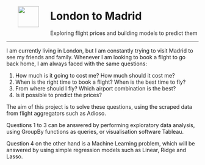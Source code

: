 
<img src="https://image.flaticon.com/icons/png/512/59/59919.png" style="float: left; margin: 30px; height: 55px">

# London to Madrid
Exploring flight prices and building models to predict them

---

I am currently living in London, but I am constantly trying to visit Madrid to see my friends and family. Whenever I am looking to book a flight to go back home, I am always faced with the same questions:
1. How much is it going to cost me? How much should it cost me?
2. When is the right time to book a flight? When is the best time to fly?
3. From where should I fly? Which airport combination is the best?
4. Is it possible to predict the prices?

The aim of this project is to solve these questions, using the scraped data from flight aggregators such as Adioso.

Questions 1 to 3 can be answered by performing exploratory data analysis, using GroupBy functions as queries, or visualisation software Tableau.

Question 4 on the other hand is a Machine Learning problem, which will be answered by using simple regression models such as Linear, Ridge and Lasso.

